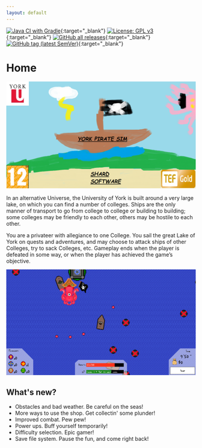 ```yaml
---
layout: default
---
```


[![Java CI with Gradle](https://github.com/ENG1-Team-29/Assessment-2/actions/workflows/gradle.yml/badge.svg?branch=master)](https://github.com/ENG1-Team-29/Assessment-2/actions/workflows/gradle.yml){:target="_blank"}
[![License: GPL v3](https://img.shields.io/badge/License-GPLv3-blue.svg)](https://www.gnu.org/licenses/gpl-3.0){:target="_blank"}
[![GitHub all releases](https://img.shields.io/github/downloads/ENG1-Team-29/Assessment-2/total)](https://github.com/ENG1-Team-29/Assessment-2/releases){:target="_blank"}
[![GitHub tag (latest SemVer)](https://img.shields.io/github/v/tag/ENG1-Team-29/Assessment-2?sort=semver&label=version)](https://github.com/ENG1-Team-29/Assessment-2/releases/latest){:target="_blank"}

# Home

![game logo](/img/game_logo.png)

In an alternative Universe, the University of York is built around a very large lake,
on which you can find a number of colleges. Ships are the only manner of transport to
go from college to college or building to building; some colleges may be friendly to
each other, others may be hostile to each other.

You are a privateer with allegiance to one College. You sail the great Lake of York on
quests and adventures, and may choose to attack ships of other Colleges, try to sack
Colleges, etc. Gameplay ends when the player is defeated in some way, or when the
player has achieved the game’s objective.

![game screenshot featuring a kraken](/img/kraken.png)

## What's new?
* Obstacles and bad weather. Be careful on the seas!
* More ways to use the shop. Get collectin' some plunder!
* Improved combat. Pew pew!
* Power ups. Buff yourself temporarily!
* Difficulty selection. Epic gamer!
* Save file system. Pause the fun, and come right back!